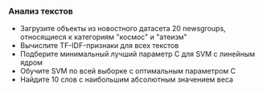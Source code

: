 ### Анализ текстов

- Загрузите объекты из новостного датасета 20 newsgroups, относящиеся к категориям "космос" и "атеизм"  
- Вычислите TF-IDF-признаки для всех текстов  
- Подберите минимальный лучший параметр C для SVM с линейным ядром  
- Обучите SVM по всей выборке с оптимальным параметром C  
- Найдите 10 слов с наибольшим абсолютным значением веса
